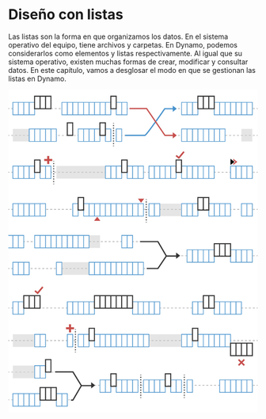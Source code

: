 # Diseño con listas

Las listas son la forma en que organizamos los datos. En el sistema operativo del equipo, tiene archivos y carpetas. En Dynamo, podemos considerarlos como elementos y listas respectivamente. Al igual que su sistema operativo, existen muchas formas de crear, modificar y consultar datos. En este capítulo, vamos a desglosar el modo en que se gestionan las listas en Dynamo.

![](<../images/5-4/designing with lists.jpg>)
